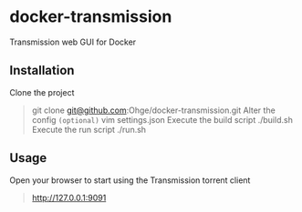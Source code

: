 # docker-transmission
Transmission web GUI for Docker

## Installation
Clone the project
> git clone git@github.com:Ohge/docker-transmission.git
Alter the config `(optional)`
> vim settings.json
Execute the build script
> ./build.sh
Execute the run script
> ./run.sh

## Usage
Open your browser to start using the Transmission torrent client
> http://127.0.0.1:9091
